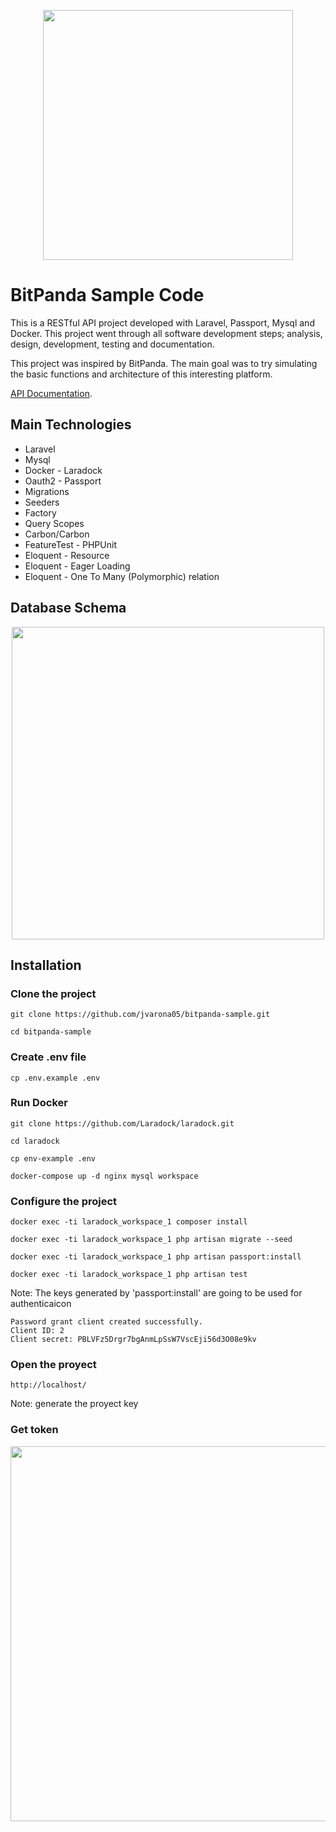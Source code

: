 <p align="center"><img src="https://theme.zdassets.com/theme_assets/624144/6a8455c16fd14684884098941e1317cc5173b353.png" width="400"></p>

# BitPanda Sample Code

This is a RESTful API project developed with Laravel, Passport, Mysql and Docker. This project went through all software development steps; analysis, design, development, testing and documentation.

This project was inspired by BitPanda. The main goal was to try simulating the basic functions and architecture of this interesting platform.

[API Documentation](https://jvarona05.github.io/bitpanda-sample/public/docs/).

## Main Technologies

- Laravel
- Mysql
- Docker - Laradock
- Oauth2 - Passport
- Migrations
- Seeders
- Factory
- Query Scopes
- Carbon/Carbon
- FeatureTest - PHPUnit
- Eloquent - Resource
- Eloquent - Eager Loading
- Eloquent - One To Many (Polymorphic) relation

## Database Schema

<p align="center"><img src="https://i.imgur.com/Olhdq3X.png" width="500"></p>

## Installation

### Clone the project

```
git clone https://github.com/jvarona05/bitpanda-sample.git

cd bitpanda-sample
```

### Create .env file

```
cp .env.example .env
```

### Run Docker

```
git clone https://github.com/Laradock/laradock.git

cd laradock

cp env-example .env

docker-compose up -d nginx mysql workspace 
```

### Configure the project

```
docker exec -ti laradock_workspace_1 composer install

docker exec -ti laradock_workspace_1 php artisan migrate --seed

docker exec -ti laradock_workspace_1 php artisan passport:install

docker exec -ti laradock_workspace_1 php artisan test
```

Note: The keys generated by 'passport:install' are going to be used for authenticaicon
```
Password grant client created successfully.
Client ID: 2
Client secret: PBLVFz5Drgr7bgAnmLpSsW7VscEji56d3O08e9kv
```

### Open the proyect

```
http://localhost/
```
 
 Note: generate the proyect key

 ### Get token

<p align="center"><img src="https://i.imgur.com/lW6faS9.png" width="600"></p>
